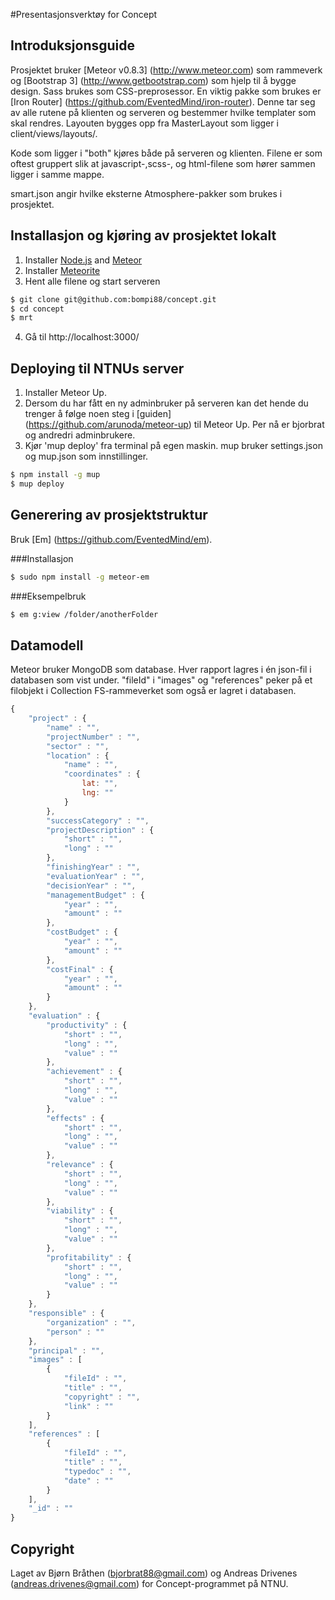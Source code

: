#Presentasjonsverktøy for Concept

## Introduksjonsguide
Prosjektet bruker [Meteor v0.8.3] (http://www.meteor.com) som rammeverk og [Bootstrap 3] (http://www.getbootstrap.com) som hjelp til å bygge design. Sass brukes som CSS-preprosessor. En viktig pakke som brukes er [Iron Router] (https://github.com/EventedMind/iron-router). Denne tar seg av alle rutene på klienten og serveren og bestemmer hvilke templater som skal rendres. Layouten bygges opp fra MasterLayout som ligger i client/views/layouts/. 

Kode som ligger i "both" kjøres både på serveren og klienten. Filene er som oftest gruppert slik at javascript-,scss-, og html-filene som hører sammen ligger i samme mappe. 

smart.json angir hvilke eksterne Atmosphere-pakker som brukes i prosjektet. 


## Installasjon og kjøring av prosjektet lokalt
1. Installer [Node.js](http://nodejs.org/) and [Meteor](https://www.meteor.com/) 
2. Installer [Meteorite](https://github.com/oortcloud/meteorite/)
3. Hent alle filene og start serveren
```bash
$ git clone git@github.com:bompi88/concept.git
$ cd concept
$ mrt
```
4. Gå til http://localhost:3000/

## Deploying til NTNUs server
1. Installer Meteor Up.
2. Dersom du har fått en ny adminbruker på serveren kan det hende du trenger å følge noen steg i [guiden] (https://github.com/arunoda/meteor-up) til Meteor Up. Per nå er bjorbrat og andredri adminbrukere.
3. Kjør 'mup deploy' fra terminal på egen maskin. mup bruker settings.json og mup.json som innstillinger.

```bash
$ npm install -g mup
$ mup deploy
```

## Generering av prosjektstruktur
Bruk [Em] (https://github.com/EventedMind/em).

###Installasjon
```bash
$ sudo npm install -g meteor-em
```

###Eksempelbruk
```bash
$ em g:view /folder/anotherFolder
```

## Datamodell
Meteor bruker MongoDB som database. Hver rapport lagres i én json-fil i databasen som vist under. "fileId" i "images" og "references" peker på et filobjekt i Collection FS-rammeverket som også er lagret i databasen.

```javascript
{
	"project" : {
		"name" : "",
		"projectNumber" : "",
		"sector" : "",
		"location" : {
			"name" : "",
			"coordinates" : {
				lat: "",
				lng: ""
			}
		},
		"successCategory" : "",
		"projectDescription" : {
			"short" : "",
			"long" : ""
		},
		"finishingYear" : "",
		"evaluationYear" : "",
		"decisionYear" : "",
		"managementBudget" : {
			"year" : "",
			"amount" : ""
		},
		"costBudget" : {
			"year" : "",
			"amount" : ""
		},
		"costFinal" : {
			"year" : "",
			"amount" : ""
		}
	},
	"evaluation" : {
		"productivity" : {
			"short" : "",
			"long" : "",
			"value" : ""
		},
		"achievement" : {
			"short" : "",
			"long" : "",
			"value" : ""
		},
		"effects" : {
			"short" : "",
			"long" : "",
			"value" : ""
		},
		"relevance" : {
			"short" : "",
			"long" : "",
			"value" : ""
		},
		"viability" : {
			"short" : "",
			"long" : "",
			"value" : ""
		},
		"profitability" : {
			"short" : "",
			"long" : "",
			"value" : ""
		}
	},
	"responsible" : {
		"organization" : "",
		"person" : ""
	},
	"principal" : "",
	"images" : [
		{
			"fileId" : "",
			"title" : "",
			"copyright" : "",
			"link" : ""
		}
	],
	"references" : [
		{
			"fileId" : "",
			"title" : "",
			"typedoc" : "",
			"date" : ""
		}
	],
	"_id" : ""
}
```

## Copyright
Laget av Bjørn Bråthen (bjorbrat88@gmail.com) og Andreas Drivenes (andreas.drivenes@gmail.com) for Concept-programmet på NTNU.
